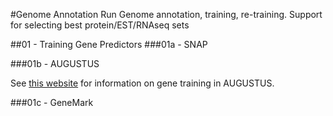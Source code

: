 #Genome Annotation
Run Genome annotation, training, re-training.
Support for selecting best protein/EST/RNAseq sets

##01 - Training Gene Predictors
###01a - SNAP

###01b - AUGUSTUS

See [this website](http://www.molecularevolution.org/molevolfiles/exercises/augustus/training.html) for information on gene training in AUGUSTUS.

###01c - GeneMark
